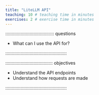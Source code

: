 ```yaml
---
title: "LiteLLM API"
teaching: 10 # teaching time in minutes
exercises: 2 # exercise time in minutes
---
```


:::::::::::::::::::::::::::::::::::::: questions 

- What can I use the API for?

::::::::::::::::::::::::::::::::::::::::::::::::

::::::::::::::::::::::::::::::::::::: objectives

- Understand the API endpoints
- Understand how requests are made

::::::::::::::::::::::::::::::::::::::::::::::::
